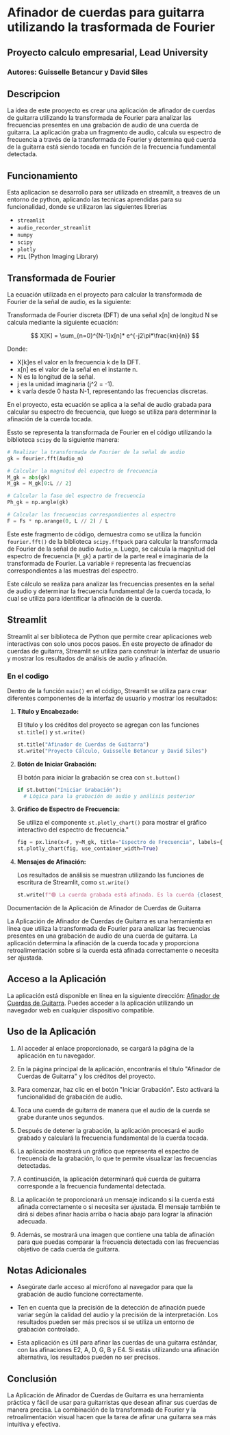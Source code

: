# Afinador de cuerdas para guitarra utilizando la trasformada de Fourier

## Proyecto calculo empresarial, Lead University

### Autores: Guisselle Betancur y David Siles

## Descripcion

La idea de este prooyecto es crear una aplicación de afinador de cuerdas de guitarra utilizando la transformada de Fourier para analizar las frecuencias presentes en una grabación de audio de una cuerda de guitarra. La aplicación graba un fragmento de audio, calcula su espectro de frecuencia a través de la transformada de Fourier y determina qué cuerda de la guitarra está siendo tocada en función de la frecuencia fundamental detectada.

## Funcionamiento

Esta aplicacion se desarrollo para ser utilizada en streamlit, a treaves de un entorno de python, aplicando las tecnicas aprendidas para su funcionalidad, donde se utilizaron las siguientes librerias

- `streamlit`
- `audio_recorder_streamlit`
- `numpy`
- `scipy`
- `plotly`
- `PIL` (Python Imaging Library)

## Transformada de Fourier

La ecuación utilizada en el proyecto para calcular la transformada de Fourier de la señal de audio, es la siguiente:

Transformada de Fourier discreta (DFT) de una señal x[n] de longitud N se calcula mediante la siguiente ecuación:

$$
X[K] = \sum_{n=0}^{N-1}x[n]* e^{-j2\pi*\frac{kn}{n}}
$$

Donde:

- X[k]es el valor en la frecuencia k de la DFT.
- x[n] es el valor de la señal en el instante n.
- N es la longitud de la señal.
- j es la unidad imaginaria (j^2 = -1).
- k varía desde 0 hasta N-1, representando las frecuencias discretas.

En el proyecto, esta ecuación se aplica a la señal de audio grabada para calcular su espectro de frecuencia, que luego se utiliza para determinar la afinación de la cuerda tocada.

Essto se representa la transformada de Fourier en el código utilizando la biblioteca `scipy` de la siguiente manera:

```python
# Realizar la transformada de Fourier de la señal de audio
gk = fourier.fft(Audio_m)

# Calcular la magnitud del espectro de frecuencia
M_gk = abs(gk)
M_gk = M_gk[0:L // 2]

# Calcular la fase del espectro de frecuencia
Ph_gk = np.angle(gk)

# Calcular las frecuencias correspondientes al espectro
F = Fs * np.arange(0, L // 2) / L
```

Este este fragmento de código, demuestra como se utiliza la función `fourier.fft()` de la biblioteca `scipy.fftpack` para calcular la transformada de Fourier de la señal de audio `Audio_m`. Luego, se calcula la magnitud del espectro de frecuencia (`M_gk`) a partir de la parte real e imaginaria de la transformada de Fourier. La variable `F` representa las frecuencias correspondientes a las muestras del espectro.

Este cálculo se realiza para analizar las frecuencias presentes en la señal de audio y determinar la frecuencia fundamental de la cuerda tocada, lo cual se utiliza para identificar la afinación de la cuerda.

## Streamlit

Streamlit al ser biblioteca de Python que permite crear aplicaciones web interactivas con solo unos pocos pasos. En este proyecto de afinador de cuerdas de guitarra, Streamlit se utiliza para construir la interfaz de usuario y mostrar los resultados de análisis de audio y afinación.

### En el codigo

Dentro de la función `main()` en el código, Streamlit se utiliza para crear diferentes componentes de la interfaz de usuario y mostrar los resultados:

1. **Título y Encabezado:**
   
   El título y los créditos del proyecto se agregan con las funciones `st.title()` y `st.write()`
   
   ```python
   st.title("Afinador de Cuerdas de Guitarra")
   st.write("Proyecto Cálculo, Guisselle Betancur y David Siles")
   ```

2. **Botón de Iniciar Grabación:**
   
   El botón para iniciar la grabación se crea con `st.button()`
   
   ```python
   if st.button("Iniciar Grabación"):
     # Lógica para la grabación de audio y análisis posterior
   ```

3. **Gráfico de Espectro de Frecuencia:**
   
   Se utiliza el componente `st.plotly_chart()` para mostrar el gráfico interactivo del espectro de frecuencia."
   
   ```python
   fig = px.line(x=F, y=M_gk, title="Espectro de Frecuencia", labels={'x': 'Frecuencia (Hz)', 'y': 'Amplitud FFT'})
   st.plotly_chart(fig, use_container_width=True)
   ```

4. **Mensajes de Afinación:**
   
   Los resultados de análisis se muestran utilizando las funciones de escritura de Streamlit, como `st.write()`
   
   ```python
   st.write(f"🟢 La cuerda grabada está afinada. Es la cuerda {closest_string}. Frecuencia detectada: {F_fund:.2f} Hz.")
   ```

Documentación de la Aplicación de Afinador de Cuerdas de Guitarra

La Aplicación de Afinador de Cuerdas de Guitarra es una herramienta en línea que utiliza la transformada de Fourier para analizar las frecuencias presentes en una grabación de audio de una cuerda de guitarra. La aplicación determina la afinación de la cuerda tocada y proporciona retroalimentación sobre si la cuerda está afinada correctamente o necesita ser ajustada.

## Acceso a la Aplicación

La aplicación está disponible en línea en la siguiente dirección: [Afinador de Cuerdas de Guitarra](https://brhpvwrnr7yjgcmwtrfp2m.streamlit.app/). Puedes acceder a la aplicación utilizando un navegador web en cualquier dispositivo compatible.

## Uso de la Aplicación

1. Al acceder al enlace proporcionado, se cargará la página de la aplicación en tu navegador.

2. En la página principal de la aplicación, encontrarás el título "Afinador de Cuerdas de Guitarra" y los créditos del proyecto.

3. Para comenzar, haz clic en el botón "Iniciar Grabación". Esto activará la funcionalidad de grabación de audio.

4. Toca una cuerda de guitarra de manera que el audio de la cuerda se grabe durante unos segundos.

5. Después de detener la grabación, la aplicación procesará el audio grabado y calculará la frecuencia fundamental de la cuerda tocada.

6. La aplicación mostrará un gráfico que representa el espectro de frecuencia de la grabación, lo que te permite visualizar las frecuencias detectadas.

7. A continuación, la aplicación determinará qué cuerda de guitarra corresponde a la frecuencia fundamental detectada.

8. La aplicación te proporcionará un mensaje indicando si la cuerda está afinada correctamente o si necesita ser ajustada. El mensaje también te dirá si debes afinar hacia arriba o hacia abajo para lograr la afinación adecuada.

9. Además, se mostrará una imagen que contiene una tabla de afinación para que puedas comparar la frecuencia detectada con las frecuencias objetivo de cada cuerda de guitarra.

## Notas Adicionales

- Asegúrate darle acceso al micrófono al navegador para que la grabación de audio funcione correctamente.

- Ten en cuenta que la precisión de la detección de afinación puede variar según la calidad del audio y la precisión de la interpretación. Los resultados pueden ser más precisos si se utiliza un entorno de grabación controlado.

- Esta aplicación es útil para afinar las cuerdas de una guitarra estándar, con las afinaciones E2, A, D, G, B y E4. Si estás utilizando una afinación alternativa, los resultados pueden no ser precisos.

## Conclusión

La Aplicación de Afinador de Cuerdas de Guitarra es una herramienta práctica y fácil de usar para guitarristas que desean afinar sus cuerdas de manera precisa. La combinación de la transformada de Fourier y la retroalimentación visual hacen que la tarea de afinar una guitarra sea más intuitiva y efectiva.